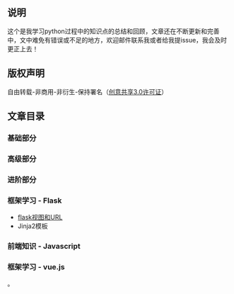 ##  说明 

这个是我学习python过程中的知识点的总结和回顾，文章还在不断更新和完善中，文中难免有错误或不足的地方，欢迎邮件联系我或者给我提issue，我会及时更正上去！ 

##  版权声明 

自由转载-非商用-非衍生-保持署名（[创意共享3.0许可证](http://creativecommons.org/licenses/by-nc-nd/3.0/deed.zh)）



##  文章目录

###  基础部分

###  高级部分 

###  进阶部分 

###  框架学习 - Flask 

-   [flask视图和URL](https://github.com/amesy/PythonStudyNotes/blob/master/Flask/flask%E8%A7%86%E5%9B%BE%E5%92%8CURL.md) 
-   Jinja2模板



###  前端知识 - Javascript

###  框架学习 - vue.js





。



